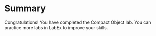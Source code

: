 # Summary

Congratulations! You have completed the Compact Object lab. You can practice more labs in LabEx to improve your skills.
